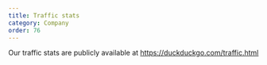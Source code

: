 ```yaml
---
title: Traffic stats
category: Company
order: 76
---
```

<html><body><p>Our traffic stats are publicly available at <a href="https://duckduckgo.com/traffic.html">https://duckduckgo.com/traffic.html</a></p></body></html>